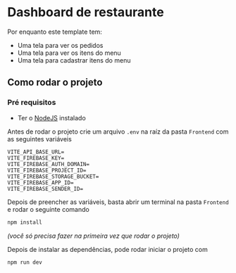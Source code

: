 # Dashboard de restaurante

Por enquanto este template tem:

- Uma tela para ver os pedidos
- Uma tela para ver os itens do menu
- Uma tela para cadastrar itens do menu

## Como rodar o projeto

### Pré requisitos
- Ter o [NodeJS](https://nodejs.org/en/download) instalado

Antes de rodar o projeto crie um arquivo `.env` na raíz da pasta `Frontend` com as seguintes variáveis

```
VITE_API_BASE_URL=
VITE_FIREBASE_KEY=
VITE_FIREBASE_AUTH_DOMAIN=
VITE_FIREBASE_PROJECT_ID=
VITE_FIREBASE_STORAGE_BUCKET=
VITE_FIREBASE_APP_ID=
VITE_FIREBASE_SENDER_ID=
```

Depois de preencher as variáveis, basta abrir um terminal na pasta `Frontend` e rodar o seguinte comando

```bash
npm install
```
_(você só precisa fazer na primeira vez que rodar o projeto)_

Depois de instalar as dependências, pode rodar iniciar o projeto com
```bash
npm run dev
```